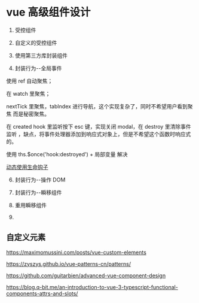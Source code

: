# vue 高级组件设计

1. 受控组件

2. 自定义的受控组件

3. 使用第三方库封装组件

4. 封装行为--全局事件

使用 ref 自动聚焦；

在 watch 里聚焦；

nextTick 里聚焦，tabIndex 进行导航，这个实现复杂了，同时不希望用户看到聚焦 而是秘密聚焦。

在 created hook 里监听按下 esc 键，实现关闭 modal，在 destroy 里清除事件监听 ，缺点，将事件处理器添加到响应式对象上，但是不希望这个函数时响应式的。

使用 ths.$once('hook:destroyed') + 局部变量 解决

[动态使用生命钩子](https://www.digitalocean.com/community/tutorials/vuejs-component-event-hooks)

6. 封装行为--操作 DOM

7. 封装行为--瞬移组件

8. 重用瞬移组件

9.

## 自定义元素

https://maximomussini.com/posts/vue-custom-elements

https://zyszys.github.io/vue-patterns-cn/patterns/

https://github.com/guitarbien/advanced-vue-component-design


https://blog.q-bit.me/an-introduction-to-vue-3-typescript-functional-components-attrs-and-slots/
